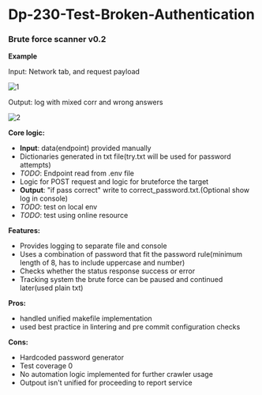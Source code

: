 # Dp-230-Test-Broken-Authentication

### Brute force scanner v0.2

**Example**

Input: Network tab, and request payload

![1](https://user-images.githubusercontent.com/19240229/176669437-1c3eebd5-e206-468e-8615-a6255c3c4139.png)


Output: log with mixed corr and wrong answers

![2](https://user-images.githubusercontent.com/19240229/176669465-3a4060df-144a-4dcd-9090-731577367ed6.png)



**Core logic:** 

- **Input**: data(endpoint) provided manually
- Dictionaries generated in txt file(try.txt will be used for password attempts)
- _TODO_: Endpoint read from .env file
- Logic for POST request and logic for bruteforce the target
- **Output**: "if pass correct" write to correct_password.txt.(Optional show log in console)
- _TODO_: test on local env
- _TODO_: test using online resource

**Features:**

- Provides logging to separate file and console
- Uses a combination of password that fit the password rule(minimum length of 8, has to include uppercase and number)
- Checks whether the status response success or error
- Tracking system the brute force can be paused and continued later(used plain txt)

**Pros:**

- handled unified makefile implementation
- used best practice in lintering and pre commit configuration checks

**Cons:**

- Hardcoded password generator
- Test coverage 0
- No automation logic implemented for further crawler usage
- Outpout isn't unified for proceeding to report service
